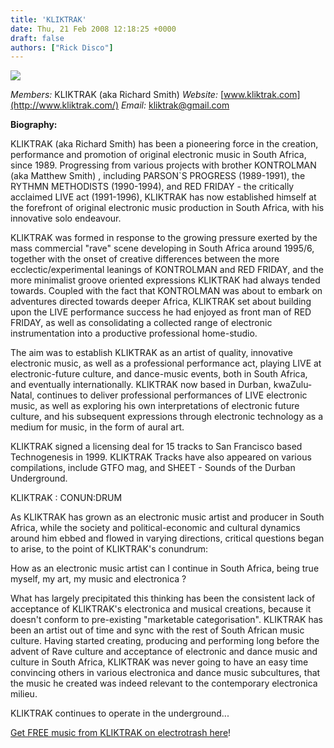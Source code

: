 ```yaml
---
title: 'KLIKTRAK'
date: Thu, 21 Feb 2008 12:18:25 +0000
draft: false
authors: ["Rick Disco"]
---
```


![](/images/kliktrak-logo.jpg)

_Members:_ KLIKTRAK (aka Richard Smith) _Website:_ [www.kliktrak.com](http://www.kliktrak.com/) _Email:_ kliktrak@gmail.com

**Biography:**

KLIKTRAK (aka Richard Smith) has been a pioneering force in the creation, performance and promotion of original electronic music in South Africa, since 1989. Progressing from various projects with brother KONTROLMAN (aka Matthew Smith) , including PARSON\`S PROGRESS (1989-1991), the RYTHMN METHODISTS (1990-1994), and RED FRIDAY - the critically acclaimed LIVE act (1991-1996), KLIKTRAK has now established himself at the forefront of original electronic music production in South Africa, with his innovative solo endeavour.

KLIKTRAK was formed in response to the growing pressure exerted by the mass commercial "rave" scene developing in South Africa around 1995/6, together with the onset of creative differences between the more ecclectic/experimental leanings of KONTROLMAN and RED FRIDAY, and the more minimalist groove oriented expressions KLIKTRAK had always tended towards. Coupled with the fact that KONTROLMAN was about to embark on adventures directed towards deeper Africa, KLIKTRAK set about building upon the LIVE performance success he had enjoyed as front man of RED FRIDAY, as well as consolidating a collected range of electronic instrumentation into a productive professional home-studio.

The aim was to establish KLIKTRAK as an artist of quality, innovative electronic music, as well as a professional performance act, playing LIVE at electronic-future culture, and dance-music events, both in South Africa, and eventually internationally. KLIKTRAK now based in Durban, kwaZulu-Natal, continues to deliver professional performances of LIVE electronic music, as well as exploring his own interpretations of electronic future culture, and his subsequent expressions through electronic technology as a medium for music, in the form of aural art.

KLIKTRAK signed a licensing deal for 15 tracks to San Francisco based Technogenesis in 1999. KLIKTRAK Tracks have also appeared on various compilations, include GTFO mag, and SHEET - Sounds of the Durban Underground.

KLIKTRAK : CONUN:DRUM

As KLIKTRAK has grown as an electronic music artist and producer in South Africa, while the society and political-economic and cultural dynamics around him ebbed and flowed in varying directions, critical questions began to arise, to the point of KLIKTRAK's conundrum:

How as an electronic music artist can I continue in South Africa, being true myself, my art, my music and electronica ?

What has largely precipitated this thinking has been the consistent lack of acceptance of KLIKTRAK's electronica and musical creations, because it doesn't conform to pre-existing "marketable categorisation". KLIKTRAK has been an artist out of time and sync with the rest of South African music culture. Having started creating, producing and performing long before the advent of Rave culture and acceptance of electronic and dance music and culture in South Africa, KLIKTRAK was never going to have an easy time convincing others in various electronica and dance music subcultures, that the music he created was indeed relevant to the contemporary electronica milieu.

KLIKTRAK continues to operate in the underground...

[Get FREE music from KLIKTRAK on electrotrash here](../downloads/#kliktrak "electrotrash Downloads")!